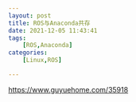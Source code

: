 ```yaml
---
layout: post
title: ROS与Anaconda共存
date: 2021-12-05 11:43:41
tags: 
    [ROS,Anaconda] 
categories: 
    [Linux,ROS]

---
```


https://www.guyuehome.com/35918
